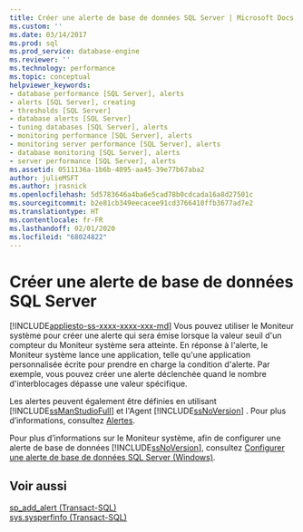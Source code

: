 ```yaml
---
title: Créer une alerte de base de données SQL Server | Microsoft Docs
ms.custom: ''
ms.date: 03/14/2017
ms.prod: sql
ms.prod_service: database-engine
ms.reviewer: ''
ms.technology: performance
ms.topic: conceptual
helpviewer_keywords:
- database performance [SQL Server], alerts
- alerts [SQL Server], creating
- thresholds [SQL Server]
- database alerts [SQL Server]
- tuning databases [SQL Server], alerts
- monitoring performance [SQL Server], alerts
- monitoring server performance [SQL Server], alerts
- database monitoring [SQL Server], alerts
- server performance [SQL Server], alerts
ms.assetid: 0511136a-1b6b-4095-aa45-39e77b67aba2
author: julieMSFT
ms.author: jrasnick
ms.openlocfilehash: 5d5783646a4ba6e5cad78b0cdcada16a8d27501c
ms.sourcegitcommit: b2e81cb349eecacee91cd3766410ffb3677ad7e2
ms.translationtype: HT
ms.contentlocale: fr-FR
ms.lasthandoff: 02/01/2020
ms.locfileid: "68024822"
---
```

# <a name="create-a-sql-server-database-alert"></a>Créer une alerte de base de données SQL Server
[!INCLUDE[appliesto-ss-xxxx-xxxx-xxx-md](../../includes/appliesto-ss-xxxx-xxxx-xxx-md.md)]
  Vous pouvez utiliser le Moniteur système pour créer une alerte qui sera émise lorsque la valeur seuil d'un compteur du Moniteur système sera atteinte. En réponse à l'alerte, le Moniteur système lance une application, telle qu'une application personnalisée écrite pour prendre en charge la condition d'alerte. Par exemple, vous pouvez créer une alerte déclenchée quand le nombre d'interblocages dépasse une valeur spécifique.  
  
 Les alertes peuvent également être définies en utilisant [!INCLUDE[ssManStudioFull](../../includes/ssmanstudiofull-md.md)] et l'Agent [!INCLUDE[ssNoVersion](../../includes/ssnoversion-md.md)] . Pour plus d’informations, consultez [Alertes](../../ssms/agent/alerts.md).  
  
 Pour plus d’informations sur le Moniteur système, afin de configurer une alerte de base de données [!INCLUDE[ssNoVersion](../../includes/ssnoversion-md.md)], consultez [Configurer une alerte de base de données SQL Server &#40;Windows&#41;](../../relational-databases/performance/set-up-a-sql-server-database-alert-windows.md).  
  
## <a name="see-also"></a>Voir aussi  
 [sp_add_alert &#40;Transact-SQL&#41;](../../relational-databases/system-stored-procedures/sp-add-alert-transact-sql.md)   
 [sys.sysperfinfo &#40;Transact-SQL&#41;](../../relational-databases/system-compatibility-views/sys-sysperfinfo-transact-sql.md)  
  
  

